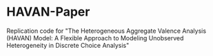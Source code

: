 # HAVAN-Paper
Replication code for "The Heterogeneous Aggregate Valence Analysis (HAVAN) Model: A Flexible Approach to Modeling Unobserved Heterogeneity in Discrete Choice Analysis"
